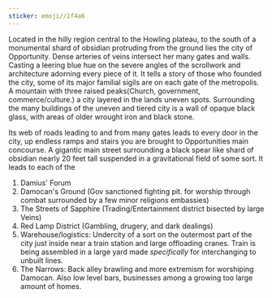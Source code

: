 ```yaml
---
sticker: emoji//1f4a6
---
```

Located in the hilly region central to the Howling plateau, to the south of a monumental shard of obsidian protruding from the ground lies the city of Opportunity. Dense arteries of veins intersect her many gates and walls. Casting a leering blue hue on the severe angles of the scrollwork and architecture adorning every piece of it. It tells a story of those who founded the city, some of its major familial sigils are on each gate of the metropolis. A mountain with three raised peaks(Church, government, commerce/culture.) a city layered in the lands uneven spots. Surrounding the many buildings of the uneven and tiered city is a wall of opaque black glass, with areas of older wrought iron and black stone. 

Its web of roads leading to and from many gates leads to every door in the city, up endless ramps and stairs you are brought to Opportunities main concourse. A gigantic main street surrounding a black spear like shard of obsidian nearly 20 feet tall suspended in a gravitational field of some sort. It leads to each of the 

1. Damius' Forum
2. Damocan's Ground (Gov sanctioned fighting pit. for worship through combat surrounded by a few minor religions embassies)
3. The Streets of Sapphire (Trading/Entertainment district bisected by large Veins)
4. Red Lamp District (Gambling, drugery, and dark dealings)
5. Warehouse/logistics: Undercity of a sort on the outermost part of the city just inside near a train station and large offloading cranes. Train is being assembled in a large yard made *specifically* for interchanging to unbuilt lines. 
6. The Narrows: Back alley brawling and more extremism for worshiping Damocan. Also low level bars, businesses among a growing too large amount of homes. 